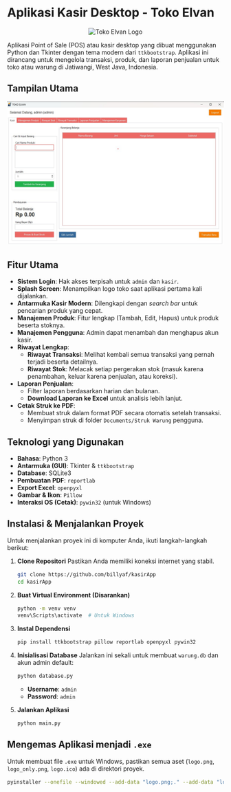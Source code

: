 # Aplikasi Kasir Desktop - Toko Elvan

<p align="center">
  <img src="logo_only.png" alt="Toko Elvan Logo" width="150">
</p>

Aplikasi Point of Sale (POS) atau kasir desktop yang dibuat menggunakan Python dan Tkinter dengan tema modern dari `ttkbootstrap`. Aplikasi ini dirancang untuk mengelola transaksi, produk, dan laporan penjualan untuk toko atau warung di Jatiwangi, West Java, Indonesia.

## Tampilan Utama

<p align="center">
  <img src="screenshot.jpg" alt="Tampilan Utama Aplikasi">
</p>

## Fitur Utama

- **Sistem Login**: Hak akses terpisah untuk `admin` dan `kasir`.
- **Splash Screen**: Menampilkan logo toko saat aplikasi pertama kali dijalankan.
- **Antarmuka Kasir Modern**: Dilengkapi dengan *search bar* untuk pencarian produk yang cepat.
- **Manajemen Produk**: Fitur lengkap (Tambah, Edit, Hapus) untuk produk beserta stoknya.
- **Manajemen Pengguna**: Admin dapat menambah dan menghapus akun kasir.
- **Riwayat Lengkap**:
    - **Riwayat Transaksi**: Melihat kembali semua transaksi yang pernah terjadi beserta detailnya.
    - **Riwayat Stok**: Melacak setiap pergerakan stok (masuk karena penambahan, keluar karena penjualan, atau koreksi).
- **Laporan Penjualan**:
    - Filter laporan berdasarkan harian dan bulanan.
    - **Download Laporan ke Excel** untuk analisis lebih lanjut.
- **Cetak Struk ke PDF**:
    - Membuat struk dalam format PDF secara otomatis setelah transaksi.
    - Menyimpan struk di folder `Documents/Struk Warung` pengguna.

## Teknologi yang Digunakan

- **Bahasa**: Python 3
- **Antarmuka (GUI)**: Tkinter & `ttkbootstrap`
- **Database**: SQLite3
- **Pembuatan PDF**: `reportlab`
- **Export Excel**: `openpyxl`
- **Gambar & Ikon**: `Pillow`
- **Interaksi OS (Cetak)**: `pywin32` (untuk Windows)

## Instalasi & Menjalankan Proyek

Untuk menjalankan proyek ini di komputer Anda, ikuti langkah-langkah berikut:

1.  **Clone Repositori**
    Pastikan Anda memiliki koneksi internet yang stabil.
    
    ````bash
    git clone https://github.com/billyaf/kasirApp
    cd kasirApp
    ````

2.  **Buat Virtual Environment (Disarankan)**
    ````bash
    python -m venv venv
    venv\Scripts\activate  # Untuk Windows
    ````

3.  **Instal Dependensi**
    ````bash
    pip install ttkbootstrap pillow reportlab openpyxl pywin32
    ````

4.  **Inisialisasi Database**
    Jalankan ini sekali untuk membuat `warung.db` dan akun admin default:
    ````bash
    python database.py
    ````
    - **Username**: `admin`
    - **Password**: `admin`

5.  **Jalankan Aplikasi**
    ````bash
    python main.py
    ````

## Mengemas Aplikasi menjadi `.exe`

Untuk membuat file `.exe` untuk Windows, pastikan semua aset (`logo.png`, `logo_only.png`, `logo.ico`) ada di direktori proyek.

````bash
pyinstaller --onefile --windowed --add-data "logo.png;." --add-data "logo_only.png;." --icon="logo.ico" --name "KasirTokoElvan" main.py

